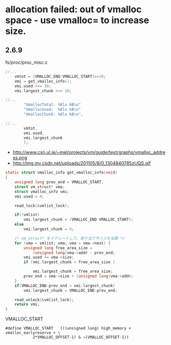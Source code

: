 # allocation failed: out of vmalloc space - use vmalloc=<size> to increase size.

## 2.6.9

fs/proc/proc_misc.c

```c
//...
	vmtot = (VMALLOC_END-VMALLOC_START)>>10;
	vmi = get_vmalloc_info();
	vmi.used >>= 10;
	vmi.largest_chunk >>= 10;

//...    
		"VmallocTotal: %8lu kB\n"
		"VmallocUsed:  %8lu kB\n"
		"VmallocChunk: %8lu kB\n",

//...        
		vmtot,
		vmi.used,
		vmi.largest_chunk
		);
```

 * http://www.csn.ul.ie/~mel/projects/vm/guide/text/graphs/vmalloc_address.png
 * http://img.my.csdn.net/uploads/201105/8/0_1304840785zUQS.gif

```c
static struct vmalloc_info get_vmalloc_info(void)
{
	unsigned long prev_end = VMALLOC_START;
	struct vm_struct* vma;
	struct vmalloc_info vmi;
	vmi.used = 0;

	read_lock(&vmlist_lock);

	if(!vmlist)
		vmi.largest_chunk = (VMALLOC_END-VMALLOC_START);
	else
		vmi.largest_chunk = 0;

    /* vm_struct* をイテレートして、割り当てサイズを加算 */
	for (vma = vmlist; vma; vma = vma->next) {
		unsigned long free_area_size =
			(unsigned long)vma->addr - prev_end;
		vmi.used += vma->size;
		if (vmi.largest_chunk < free_area_size )

			vmi.largest_chunk = free_area_size;
		prev_end = vma->size + (unsigned long)vma->addr;
	}
	if(VMALLOC_END-prev_end > vmi.largest_chunk)
		vmi.largest_chunk = VMALLOC_END-prev_end;

	read_unlock(&vmlist_lock);
	return vmi;
}
```

VMALLOC_START

```
#define VMALLOC_START	(((unsigned long) high_memory + vmalloc_earlyreserve + \
			2*VMALLOC_OFFSET-1) & ~(VMALLOC_OFFSET-1))
```